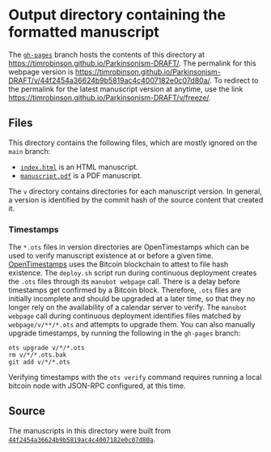 # Output directory containing the formatted manuscript

The [`gh-pages`](https://github.com/timrobinson/Parkinsonism-DRAFT/tree/gh-pages) branch hosts the contents of this directory at <https://timrobinson.github.io/Parkinsonism-DRAFT/>.
The permalink for this webpage version is <https://timrobinson.github.io/Parkinsonism-DRAFT/v/44f2454a36624b9b5819ac4c4007182e0c07d80a/>.
To redirect to the permalink for the latest manuscript version at anytime, use the link <https://timrobinson.github.io/Parkinsonism-DRAFT/v/freeze/>.

## Files

This directory contains the following files, which are mostly ignored on the `main` branch:

+ [`index.html`](index.html) is an HTML manuscript.
+ [`manuscript.pdf`](manuscript.pdf) is a PDF manuscript.

The `v` directory contains directories for each manuscript version.
In general, a version is identified by the commit hash of the source content that created it.

### Timestamps

The `*.ots` files in version directories are OpenTimestamps which can be used to verify manuscript existence at or before a given time.
[OpenTimestamps](https://opentimestamps.org/) uses the Bitcoin blockchain to attest to file hash existence.
The `deploy.sh` script run during continuous deployment creates the `.ots` files through its `manubot webpage` call.
There is a delay before timestamps get confirmed by a Bitcoin block.
Therefore, `.ots` files are initially incomplete and should be upgraded at a later time, so that they no longer rely on the availability of a calendar server to verify.
The `manubot webpage` call during continuous deployment identifies files matched by `webpage/v/**/*.ots` and attempts to upgrade them.
You can also manually upgrade timestamps, by running the following in the `gh-pages` branch:

```shell
ots upgrade v/*/*.ots
rm v/*/*.ots.bak
git add v/*/*.ots
```

Verifying timestamps with the `ots verify` command requires running a local bitcoin node with JSON-RPC configured, at this time.

## Source

The manuscripts in this directory were built from
[`44f2454a36624b9b5819ac4c4007182e0c07d80a`](https://github.com/timrobinson/Parkinsonism-DRAFT/commit/44f2454a36624b9b5819ac4c4007182e0c07d80a).
